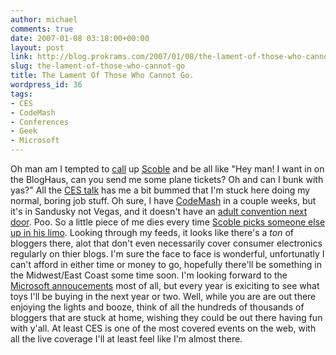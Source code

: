```yaml
---
author: michael
comments: true
date: 2007-01-08 03:18:00+00:00
layout: post
link: http://blog.prokrams.com/2007/01/08/the-lament-of-those-who-cannot-go/
slug: the-lament-of-those-who-cannot-go
title: The Lament Of Those Who Cannot Go.
wordpress_id: 36
tags:
- CES
- CodeMash
- Conferences
- Geek
- Microsoft
---
```


Oh man am I tempted to [call](http://twitter.com/Scobleizer/statuses/2328753) up [Scoble](http://scobleizer.com/) and be all like "Hey man!  I want in on the BlogHaus, can you send me some plane tickets?  Oh and can I bunk with yas?"  All the [CES talk](http://technorati.com/posts/tag/CES) has me a bit bummed that I'm stuck here doing my normal, boring job stuff.  Oh sure, I have [CodeMash](http://www.codemash.org/) in a couple weeks, but it's in Sandusky not Vegas, and it doesn't have an [adult convention next door](http://instapundit.com/archives2/2007/01/post_1537.php).  Poo.  So a little piece of me dies every time [Scoble picks someone else up in his limo](http://scobleizer.com/2007/01/07/personal-note-to-thomas-raftery/).   Looking through my feeds, it looks like there's a _ton_ of bloggers there, alot that don't even necessarily cover consumer electronics regularly on thier blogs.  I'm sure the face to face is wonderful, unfortunatly I can't afford in either time or money to go, hopefully there'll be something in the Midwest/East Coast some time soon. I'm looking forward to the [Microsoft annoucements](http://microsoftatces.com/Default.aspx) most of all, but every year is exiciting to see what toys I'll be buying in the next year or two.  Well, while you are are out there enjoying the lights and booze, think of all the hundreds of thousands of bloggers that are stuck at home, wishing they could be out there having fun with y'all.  At least CES is one of the most covered events on the web, with all the live coverage I'll at least feel like I'm almost there. 
